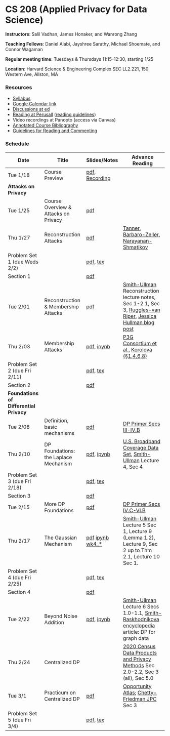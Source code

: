 # CS 208 (Applied Privacy for Data Science)

**Instructors**: Salil Vadhan, James Honaker, and Wanrong Zhang

**Teaching Fellows**: Daniel Alabi, Jayshree Sarathy, Michael Shoemate, and Connor Wagaman

**Regular meeting time**: Tuesdays & Thursdays 11:15-12:30, starting 1/25

**Location**: Harvard Science & Engineering Complex SEC LL2.221, 150 Western Ave, Allston, MA

### Resources

* [Syllabus]
* [Google Calendar link][gcal]
* [Discussions at ed][ed]
* [Reading at Perusall][perusall] ([reading guidelines])
* Video recordings at Panopto (access via Canvas)
* [Annotated Course Bibliography]
* [Guidelines for Reading and Commenting]

[Syllabus]: https://opendp.github.io/cs208/spring2022/files/cs208_spring2022_syllabus.pdf
[gcal]: https://calendar.google.com/calendar/u/0?cid=Y19lYjYwZ2NzcDdoZTBwamZqMG1ldGs0NnE3MEBncm91cC5jYWxlbmRhci5nb29nbGUuY29t
[ed]: https://edstem.org/us/courses/19868/
[perusall]: https://app.perusall.com/courses/compsci-208-applied-privacy-for-data-science/
[reading guidelines]: files/reading_and_commenting_guidelines.pdf
[Annotated Course Bibliography]: files/cs208_annotated_bibliography.pdf
[Guidelines for Reading and Commenting]: https://opendp.github.io/cs208/spring2022/files/reading_and_commenting_guidelines.pdf


### Schedule

| Date                                    | Title                                 | Slides/Notes                                                    | Advance Reading                                                                                                 |
|-----------------------------------------|---------------------------------------|-----------------------------------------------------------------|-----------------------------------------------------------------------------------------------------------------|
| Tue 1/18                                | Course Preview                        | [pdf][jan18:pdf], [Recording][jan18:video]                      |                                                                                                                 |
| **Attacks on Privacy**                  |                                       |                                                                 |                                                                                                                 |
| Tue 1/25                                | Course Overview & Attacks on Privacy  | [pdf][jan25:pdf]                                                |                                                                                                                 |
| Thu 1/27                                | Reconstruction Attacks                | [pdf](presentations/reconstruction.pdf)                         | [Tanner], [Barbaro-Zeller], [Narayanan-Shmatikov]                                                               |
| Problem Set 1 (due Weds 2/2)            |                                       | [pdf](homework/hw1.pdf), [tex](homework/hw1.tex)                |                                                                                                                 |
| Section 1                               |                                       | [pdf](section/section1.pdf)                                     |                                                                                                                 |
| Tue 2/01                                | Reconstruction & Membership Attacks   | [pdf](presentations/membership.pdf)                             | [Smith-Ullman] Reconstruction lecture notes, Sec 1-2.1, Sec 3, [Ruggles-van Riper], [Jessica Hullman blog post] |
| Thu 2/03                                | Membership Attacks                    | [pdf](presentations/membership-attacks.pdf), [ipynb][wk2_mem]   | [P3G Consortium et al.],  [Korolova (§1,4,6,8)]                                                                 |
| Problem Set 2 (due Fri 2/11)            |                                       | [pdf](homework/hw2.pdf), [tex](homework/hw2.tex)                |                                                                                                                 |
| Section 2                               |                                       | [pdf](section/section2.pdf)                                     |                                                                                                                 |
| **Foundations of Differential Privacy** |                                       |                                                                 |                                                                                                                 |
| Tue 2/08                                | Definition, basic mechanisms          | [pdf](presentations/DP-foundations1.pdf)                        | [DP Primer Secs III-IV.B]                                                                                       |
| Thu 2/10                                | DP Foundations: the Laplace Mechanism | [pdf](presentations/DP-laplace.pdf), [ipynb][wk3_lap]           | [U.S. Broadband Coverage Data Set](https://arxiv.org/pdf/2103.14035v2.pdf), [Smith-Ullman] Lecture 4, Sec 4     |
| Problem Set 3 (due Fri 2/18)            |                                       | [pdf](homework/hw3.pdf), [tex](homework/hw3.tex)                |                                                                                                                 |
| Section 3                               |                                       | [pdf](section/section3.pdf)                                     |                                                                                                                 |
| Tue 2/15                                | More DP Foundations                   | [pdf](presentations/DP-foundations2.pdf)                        | [DP Primer Secs IV.C-VI.B]                                                                                      |
| Thu 2/17                                | The Gaussian Mechanism                | [pdf](presentations/DP-gaussian-mechanism.pdf) [ipynb wk4_*]    | [Smith-Ullman] Lecture 5 Sec 1, Lecture 9 (Lemma 1.2), Lecture 9, Sec 2 up to Thm 2.1, Lecture 10 Sec 1.        |
| Problem Set 4 (due Fri 2/25)            |                                       | [pdf](homework/hw4.pdf), [tex](homework/hw4.tex)                |
| Section 4                               |                                       | [pdf](section/section4.pdf)                                     |  
| Tue 2/22                                | Beyond Noise Addition                 | [pdf](presentations/beyond-noise.pdf), [ipynb][wk5_exponential] | [Smith-Ullman] Lecture 6 Secs 1.0-1.1, [Smith-Raskhodnikova encyclopedia] article: DP for graph data            |
| Thu 2/24                                | Centralized DP                        |                                                                 | [2020 Census Data Products and Privacy Methods] Sec 2.0-2.2, Sec 3 (all), Sec 5.0                               |
| Tue 3/1                                 | Practicum on Centralized DP           |   [pdf](presentations/DP_OI_SGD.pdf)                            | [Opportunity Atlas]; [Chetty-Friedman JPC] Sec 3                                                                |
| Problem Set 5 (due Fri 3/4)             |                                       | [pdf](homework/hw5.pdf), [tex](homework/hw5.tex)                |

[jan18:pdf]: files/course_preview.pdf
[jan18:video]: https://harvard.zoom.us/rec/play/rNU5_swSdM3xVtAd3rTReJtniCNhE4oKY54CWsA2hIPpnt2PmZGPbO-yOvIs0NpIS9y1ilRJ6SWsvH9P.hVnF5j1z4LYMDVYM

[jan25:pdf]: presentations/overview-reidentification.pdf
[wk2_mem]: examples/wk2_membership_attack.ipynb
[wk3_lap]: examples/wk3_laplace_mechanism_and_opendp.ipynb
[ipynb wk4_*]: https://github.com/opendp/cs208/tree/main/spring2022/examples
[wk5_exponential]: examples/wk5_exponential.ipynb

[Tanner]: https://www.forbes.com/sites/adamtanner/2013/04/25/harvard-professor-re-identifies-anonymous-volunteers-in-dna-study/#4b8a122d92c9
[Barbaro-Zeller]: https://www.nytimes.com/2006/08/09/technology/09aol.html
[Narayanan-Shmatikov]: https://dl.acm.org/citation.cfm?id=1743558
[Smith-Ullman]: https://dpcourse.github.io/
[Smith-Raskhodnikova encyclopedia]: https://link.springer.com/referenceworkentry/10.1007/978-3-642-27848-8_549-1
[Ruggles-van Riper]: https://link.springer.com/article/10.1007%2Fs11113-021-09674-3
[Jessica Hullman blog post]: https://statmodeling.stat.columbia.edu/2021/08/27/shots-taken-shots-returned-regarding-the-census-motivation-for-using-differential-privacy-and-btw-its-not-an-algorithm
[P3G Consortium et al.]: https://journals.plos.org/plosgenetics/article?id=10.1371/journal.pgen.1000665
[Korolova (§1,4,6,8)]: https://journalprivacyconfidentiality.org/index.php/jpc/article/view/594
[DP Primer Secs III-IV.B]: https://salil.seas.harvard.edu/files/salil/files/differential_privacy_primer_nontechnical_audience.pdf
[DP Primer Secs IV.C-VI.B]: https://salil.seas.harvard.edu/files/salil/files/differential_privacy_primer_nontechnical_audience.pdf
[2020 Census Data Products and Privacy Methods]: https://www2.census.gov/programs-surveys/decennial/2020/program-management/planning-docs/2020-census-data-products-privacy-methods.pdf
[Chetty-Friedman JPC]: https://journalprivacyconfidentiality.org/index.php/jpc/article/view/716/688
[Opportunity Atlas]: https://opportunityinsights.org/wp-content/uploads/2018/10/atlas_summary.pdf
